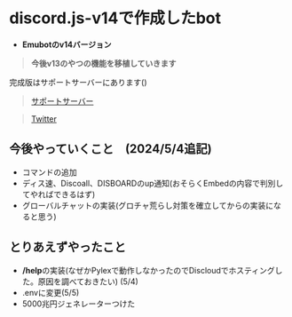 # discord.js-v14で作成したbot

- **Emubotのv14バージョン**

> **今後v13のやつの機能を移植していきます**

完成版はサポートサーバーにあります()

> [サポートサーバー]([https://discord.gg/CyVbd7aMww](https://discord.gg/BnmvxuQk))

> [Twitter](https://twitter.com/ryo_001339)

## 今後やっていくこと　(2024/5/4追記)
- コマンドの追加
- ディス速、Discoall、DISBOARDのup通知(おそらくEmbedの内容で判別してやればできるはず)
- グローバルチャットの実装(グロチャ荒らし対策を確立してからの実装になると思う)

## とりあえずやったこと
- **/help**の実装(なぜかPylexで動作しなかったのでDiscloudでホスティングした。原因を調べておきたい) (5/4)
- .envに変更(5/5)
- 5000兆円ジェネレーターつけた
